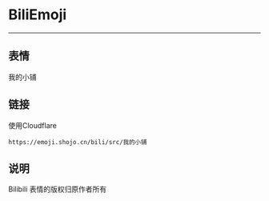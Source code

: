 # BiliEmoji
---
## 表情
我的小铺
## 链接
使用Cloudflare
```
https://emoji.shojo.cn/bili/src/我的小铺
```
## 说明
Bilibili 表情的版权归原作者所有
